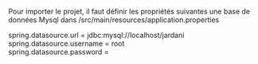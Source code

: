 Pour importer le projet, il faut définir les propriétés suivantes une base de données Mysql dans  /src/main/resources/application.properties                                                


spring.datasource.url = jdbc:mysql://localhost/jardani                                                                     
spring.datasource.username = root                                                         
spring.datasource.password =
